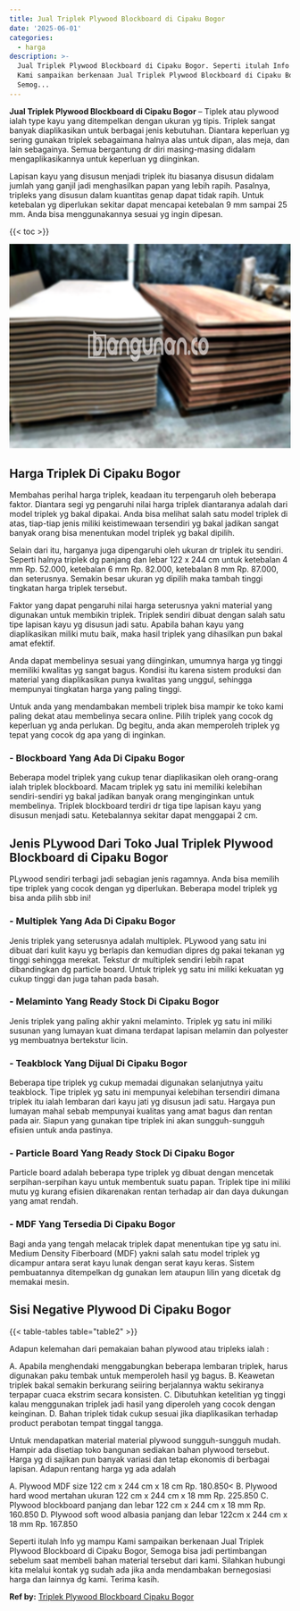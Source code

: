 ```yaml
---
title: Jual Triplek Plywood Blockboard di Cipaku Bogor
date: '2025-06-01'
categories:
  - harga
description: >-
  Jual Triplek Plywood Blockboard di Cipaku Bogor. Seperti itulah Info yg mampu
  Kami sampaikan berkenaan Jual Triplek Plywood Blockboard di Cipaku Bogor,
  Semog...
---
```


**Jual Triplek Plywood Blockboard di Cipaku Bogor** – Tiplek atau plywood ialah type kayu yang ditempelkan dengan ukuran yg tipis. Triplek sangat banyak diaplikasikan untuk berbagai jenis kebutuhan. Diantara keperluan yg sering gunakan triplek sebagaimana halnya alas untuk dipan, alas meja, dan lain sebagainya. Semua bergantung dr diri masing-masing didalam mengaplikasikannya untuk keperluan yg diinginkan.

Lapisan kayu yang disusun menjadi triplek itu biasanya disusun didalam jumlah yang ganjil jadi menghasilkan papan yang lebih rapih. Pasalnya, tripleks yang disusun dalam kuantitas genap dapat tidak rapih. Untuk ketebalan yg diperlukan sekitar dapat mencapai ketebalan 9 mm sampai 25 mm. Anda bisa menggunakannya sesuai yg ingin dipesan.

{{< toc >}}

![Jual Triplek Plywood Blockboard di Cipaku Bogor](/images/jual-triplek-murah-04.png)

## Harga Triplek Di Cipaku Bogor

Membahas perihal harga triplek, keadaan itu terpengaruh oleh beberapa faktor. Diantara segi yg pengaruhi nilai harga triplek diantaranya adalah dari model triplek yg bakal dipakai. Anda bisa melihat salah satu model triplek di atas, tiap-tiap jenis miliki keistimewaan tersendiri yg bakal jadikan sangat banyak orang bisa menentukan model triplek yg bakal dipilih.

Selain dari itu, harganya juga dipengaruhi oleh ukuran dr triplek itu sendiri. Seperti halnya triplek dg panjang dan lebar 122 x 244 cm untuk ketebalan 4 mm Rp. 52.000, ketebalan 6 mm Rp. 82.000, ketebalan 8 mm Rp. 87.000, dan seterusnya. Semakin besar ukuran yg dipilih maka tambah tinggi tingkatan harga triplek tersebut.

Faktor yang dapat pengaruhi nilai harga seterusnya yakni material yang digunakan untuk membikin triplek. Triplek sendiri dibuat dengan salah satu tipe lapisan kayu yg disusun jadi satu. Apabila bahan kayu yang diaplikasikan miliki mutu baik, maka hasil triplek yang dihasilkan pun bakal amat efektif.

Anda dapat membelinya sesuai yang diinginkan, umumnya harga yg tinggi memiliki kwalitas yg sangat bagus. Kondisi itu karena sistem produksi dan material yang diaplikasikan punya kwalitas yang unggul, sehingga mempunyai tingkatan harga yang paling tinggi.

Untuk anda yang mendambakan membeli triplek bisa mampir ke toko kami paling dekat atau membelinya secara online. Pilih triplek yang cocok dg keperluan yg anda perlukan. Dg begitu, anda akan memperoleh triplek yg tepat yang cocok dg apa yang di inginkan.

### \- Blockboard Yang Ada Di Cipaku Bogor

Beberapa model triplek yang cukup tenar diaplikasikan oleh orang-orang ialah triplek blockboard. Macam triplek yg satu ini memiliki kelebihan sendiri-sendiri yg bakal jadikan banyak orang menginginkan untuk membelinya. Triplek blockboard terdiri dr tiga tipe lapisan kayu yang disusun menjadi satu. Ketebalannya sekitar dapat menggapai 2 cm.

## Jenis PLywood Dari Toko Jual Triplek Plywood Blockboard di Cipaku Bogor

PLywood sendiri terbagi jadi sebagian jenis ragamnya. Anda bisa memilih tipe triplek yang cocok dengan yg diperlukan. Beberapa model triplek yg bisa anda pilih sbb ini!

### \- Multiplek Yang Ada Di Cipaku Bogor

Jenis triplek yang seterusnya adalah multiplek. PLywood yang satu ini dibuat dari kulit kayu yg berlapis dan kemudian dipres dg pakai tekanan yg tinggi sehingga merekat. Tekstur dr multiplek sendiri lebih rapat dibandingkan dg particle board. Untuk triplek yg satu ini miliki kekuatan yg cukup tinggi dan juga tahan pada basah.

### \- Melaminto Yang Ready Stock Di Cipaku Bogor

Jenis triplek yang paling akhir yakni melaminto. Triplek yg satu ini miliki susunan yang lumayan kuat dimana terdapat lapisan melamin dan polyester yg membuatnya bertekstur licin.

### \- Teakblock Yang Dijual Di Cipaku Bogor

Beberapa tipe triplek yg cukup memadai digunakan selanjutnya yaitu teakblock. Tipe triplek yg satu ini mempunyai kelebihan tersendiri dimana triplek itu ialah lembaran dari kayu jati yg disusun jadi satu. Hargaya pun lumayan mahal sebab mempunyai kualitas yang amat bagus dan rentan pada air. Siapun yang gunakan tipe triplek ini akan sungguh-sungguh efisien untuk anda pastinya.

### \- Particle Board Yang Ready Stock Di Cipaku Bogor

Particle board adalah beberapa type triplek yg dibuat dengan mencetak serpihan-serpihan kayu untuk membentuk suatu papan. Triplek tipe ini miliki mutu yg kurang efisien dikarenakan rentan terhadap air dan daya dukungan yang amat rendah.

### \- MDF Yang Tersedia Di Cipaku Bogor

Bagi anda yang tengah melacak triplek dapat menentukan tipe yg satu ini. Medium Density Fiberboard (MDF) yakni salah satu model triplek yg dicampur antara serat kayu lunak dengan serat kayu keras. Sistem pembuatannya ditempelkan dg gunakan lem ataupun lilin yang dicetak dg memakai mesin.

## Sisi Negative Plywood Di Cipaku Bogor

{{< table-tables table="table2" >}}

Adapun kelemahan dari pemakaian bahan plywood atau tripleks ialah :

A. Apabila menghendaki menggabungkan beberapa lembaran triplek, harus digunakan paku tembak untuk memperoleh hasil yg bagus. B. Keawetan triplek bakal semakin berkurang seiiring berjalannya waktu sekiranya terpapar cuaca ekstrim secara konsisten. C. Dibutuhkan ketelitian yg tinggi kalau menggunakan triplek jadi hasil yang diperoleh yang cocok dengan keinginan. D. Bahan triplek tidak cukup sesuai jika diaplikasikan terhadap product perabotan tempat tinggal tangga.

Untuk mendapatkan material material plywood sungguh-sungguh mudah. Hampir ada disetiap toko bangunan sediakan bahan plywood tersebut. Harga yg di sajikan pun banyak variasi dan tetap ekonomis di berbagai lapisan. Adapun rentang harga yg ada adalah

A. Plywood MDF size 122 cm x 244 cm x 18 cm Rp. 180.850< B. Plywood hard wood mertahan ukuran 122 cm x 244 cm x 18 mm Rp. 225.850 C. Plywood blockboard panjang dan lebar 122 cm x 244 cm x 18 mm Rp. 160.850 D. Plywood soft wood albasia panjang dan lebar 122cm x 244 cm x 18 mm Rp. 167.850

Seperti itulah Info yg mampu Kami sampaikan berkenaan Jual Triplek Plywood Blockboard di Cipaku Bogor, Semoga bisa jadi pertimbangan sebelum saat membeli bahan material tersebut dari kami. Silahkan hubungi kita melalui kontak yg sudah ada jika anda mendambakan bernegosiasi harga dan lainnya dg kami. Terima kasih.

**Ref by:** [Triplek Plywood Blockboard Cipaku Bogor](https://id.wikipedia.org/wiki/Triplek)
